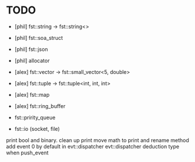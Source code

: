 # TODO

- [phil] fst::string         -> fst::string<>
- [phil] fst::soa_struct
- [phil] fst::json
- [phil] allocator

- [alex] fst::vector         -> fst::small_vector<5, double>
- [alex] fst::tuple			 -> fst::tuple<int, int, int>
- [alex] fst::map
- [alex] fst::ring_buffer

- fst::pririty_queue
- fst::io (socket, file)

print bool and binary.
clean up print
move math to print and rename method
add event 0 by default in evt::dispatcher
evt::dispatcher deduction type when push_event

